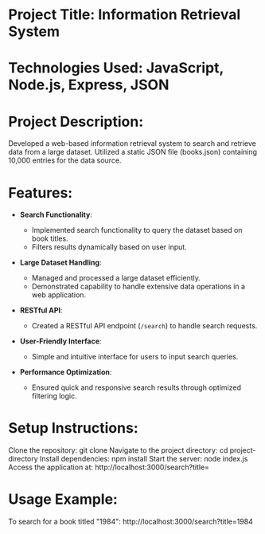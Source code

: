 # Project Title: Information Retrieval System

# Technologies Used: JavaScript, Node.js, Express, JSON

# Project Description:

Developed a web-based information retrieval system to search and retrieve data from a large dataset.
Utilized a static JSON file (books.json) containing 10,000 entries for the data source.
# Features:
* **Search Functionality**:
  * Implemented search functionality to query the dataset based on book titles.
  * Filters results dynamically based on user input.

* **Large Dataset Handling**:
  * Managed and processed a large dataset efficiently.
  * Demonstrated capability to handle extensive data operations in a web application.

* **RESTful API**:
  * Created a RESTful API endpoint (`/search`) to handle search requests.

* **User-Friendly Interface**:
  * Simple and intuitive interface for users to input search queries.

* **Performance Optimization**:
  * Ensured quick and responsive search results through optimized filtering logic.

# Setup Instructions:

Clone the repository: git clone <repository-url>
Navigate to the project directory: cd project-directory
Install dependencies: npm install
Start the server: node index.js
Access the application at: http://localhost:3000/search?title=<search-query>
# Usage Example:

To search for a book titled "1984": http://localhost:3000/search?title=1984
